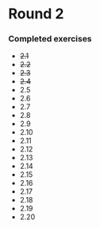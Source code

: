 # Round 2

### Completed exercises


* ~~2.1~~
* ~~2.2~~
* ~~2.3~~
* ~~2.4~~
* 2.5
* 2.6
* 2.7
* 2.8
* 2.9
* 2.10
* 2.11
* 2.12
* 2.13
* 2.14
* 2.15
* 2.16
* 2.17
* 2.18
* 2.19
* 2.20
